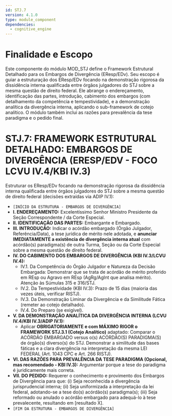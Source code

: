 ```yaml
---
id: STJ.7
version: 4.1.0
type: module_component
dependencies:
  - cognitive_engine
---
```


# Finalidade e Escopo

Este componente do módulo MOD_STJ define o Framework Estrutural Detalhado para os Embargos de Divergência (EResp/EDv). Seu escopo é guiar a estruturação dos EResp/EDv focando na demonstração rigorosa da dissidência interna qualificada entre órgãos julgadores do STJ sobre a mesma questão de direito federal. Ele abrange o endereçamento, identificação das partes, introdução, cabimento dos embargos (com detalhamento da competência e tempestividade), e a demonstração analítica da divergência interna, aplicando o sub-framework de cotejo analítico. O módulo também inclui as razões para prevalência da tese paradigma e o pedido final.

# STJ.7: FRAMEWORK ESTRUTURAL DETALHADO: EMBARGOS DE DIVERGÊNCIA (ERESP/EDV - FOCO LCVU IV.4/KBI IV.3)

Estruturar os EResp/EDv focando na demonstração rigorosa da dissidência interna qualificada entre órgãos julgadores do STJ sobre a mesma questão de direito federal (decisões extraídas via ADIP IV.1):

*   `[INÍCIO DA ESTRUTURA - EMBARGOS DE DIVERGÊNCIA]`
*   **I. ENDEREÇAMENTO:** Excelentíssimo Senhor Ministro Presidente da Seção Correspondente / da Corte Especial.
*   **II. IDENTIFICAÇÃO DAS PARTES:** Embargante e Embargado.
*   **III. INTRODUÇÃO:** Indicar o acórdão embargado (Órgão Julgador, Referência/Data), a tese jurídica de mérito nele adotada, e **anunciar IMEDIATAMENTE a existência de divergência interna atual** com acórdão(s) paradigma(s) de outra Turma, Seção ou da Corte Especial sobre a mesma questão de direito federal.
*   **IV. DO CABIMENTO DOS EMBARGOS DE DIVERGÊNCIA (KBI IV.3/LCVU IV.4):**
    *   IV.1. Da Competência do Órgão Julgador e Natureza da Decisão Embargada: Demonstrar que se trata de acórdão de mérito proferido em REsp ou Agravo em REsp (AgRg/AgInt que analisa mérito). Atenção às Súmulas 315 e 316/STJ.
    *   IV.2. Da Tempestividade (KBI IV.3): Prazo de 15 dias (maioria das vezes úteis, verificar RISTJ).
    *   IV.3. Da Demonstração Liminar da Divergência e da Similitude Fática (remeter ao cotejo detalhado).
    *   IV.4. Do Preparo (se exigível).
*   **V. DA DEMONSTRAÇÃO ANALÍTICA DA DIVERGÊNCIA INTERNA (LCVU IV.4/KBI IV.3/ADIP IV.1):**
    *   Aplicar **OBRIGATORIAMENTE e com MÁXIMO RIGOR o FRAMEWORK STJ.3.1 (Cotejo Analítico)** adaptado: Comparar o ACÓRDÃO EMBARGADO versus o(s) ACÓRDÃO(S) PARADIGMA(S) de órgão(s) diverso(s) do STJ. Demonstrar a similitude das bases fáticas e a clara divergência na interpretação da mesma LEI FEDERAL (Art. 1043 CPC e Art. 266 RISTJ).
*   **VI. DAS RAZÕES PARA PREVALÊNCIA DA TESE PARADIGMA (Opcional, mas recomendado - KBI IV.3):** Argumentar porque a tese do paradigma é juridicamente mais correta.
*   **VII. DO PEDIDO:** Requerer o conhecimento e provimento dos Embargos de Divergência para que: (i) Seja reconhecida a divergência jurisprudencial interna; (ii) Seja uniformizada a interpretação da lei federal, adotando-se a tese do(s) acórdão(s) paradigma(s); (iii) Seja reformado ou anulado o acórdão embargado para adequá-lo à tese prevalecente, resultando em [resultado X].
*   `[FIM DA ESTRUTURA - EMBARGOS DE DIVERGÊNCIA]`
